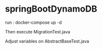 # springBootDynamoDB


run : docker-compose up -d


Then execute MigrationTest.java


Adjust variables on AbstractBaseTest.java
